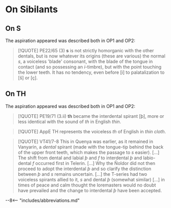 # On Sibilants

## On S

The aspiration appeared was described both in OP1 and OP2:

>[!QUOTE] PE22/65 (3)
>**s** is not strictly homorganic with the other dentals, but is now whatever its origins (these are various) the normal *s*, a voiceless 'blade' consonant, with the blade of the tongue in contact (and so possessing an *i*-timbre), but with the point touching the lower teeth. It has no tendency, even before \[i\] to palatalization to \[š\] or \[ç\].

## On TH

The aspiration appeared was described both in OP1 and OP2:

>[!QUOTE] PE19/71 (3.ii)
>**th** became the interdental spirant \[þ\], more or less identical with the sound of *th* in English *thin*.

>[!QUOTE] AppE
>TH represents the voiceless *th* of English in *thin cloth*.

>[!QUOTE] VT41/7-8
>This in Quenya was earlier, as it remained in Vanyarin, a *dental* spirant (made with the tongue-tip behind the back of the upper front teeth, which makes the passage to *s* easier). \[...\] The shift from dental and labial *þ* and *f* to interdental *þ* and labio-dental *f* occurred first in Telerin. \[...\] Why the Ñoldor did not then proceed to adopt the interdental *þ* and so clarify the distinction between *þ* and *s* remains uncertain. \[...\] the T-series had two voiceless spirants allied to it, *s* and dental *þ* (somewhat similar) \[...\] in times of peace and calm thought the loremasters would no doubt have prevailed and the change to interdental *þ* have been accepted.

--8<-- "includes/abbreviations.md"